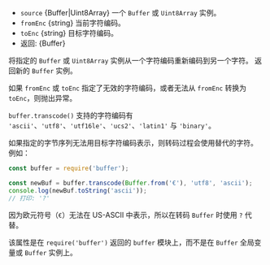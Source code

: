 <!-- YAML
added: v7.1.0
changes:
  - version: v8.0.0
    pr-url: https://github.com/nodejs/node/pull/10236
    description: The `source` parameter can now be a `Uint8Array`.
-->

* `source` {Buffer|Uint8Array} 一个 `Buffer` 或 `Uint8Array` 实例。
* `fromEnc` {string} 当前字符编码。
* `toEnc` {string} 目标字符编码。
* 返回: {Buffer}

将指定的 `Buffer` 或 `Uint8Array` 实例从一个字符编码重新编码到另一个字符。
返回新的 `Buffer` 实例。

如果 `fromEnc` 或 `toEnc` 指定了无效的字符编码，或者无法从 `fromEnc` 转换为 `toEnc`，则抛出异常。

`buffer.transcode()` 支持的字符编码有 `'ascii'`、`'utf8'`、`'utf16le'`、`'ucs2'`、`'latin1'` 与 `'binary'`。

如果指定的字节序列无法用目标字符编码表示，则转码过程会使用替代的字符。
例如：

```js
const buffer = require('buffer');

const newBuf = buffer.transcode(Buffer.from('€'), 'utf8', 'ascii');
console.log(newBuf.toString('ascii'));
// 打印: '?'
```

因为欧元符号（`€`）无法在 US-ASCII 中表示，所以在转码 `Buffer` 时使用 `?` 代替。

该属性是在 `require('buffer')` 返回的 `buffer` 模块上，而不是在 `Buffer` 全局变量或 `Buffer` 实例上。

